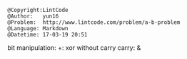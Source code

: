 ```
@Copyright:LintCode
@Author:   yun16
@Problem:  http://www.lintcode.com/problem/a-b-problem
@Language: Markdown
@Datetime: 17-03-19 20:51
```

bit manipulation:
+: xor without carry
carry: &